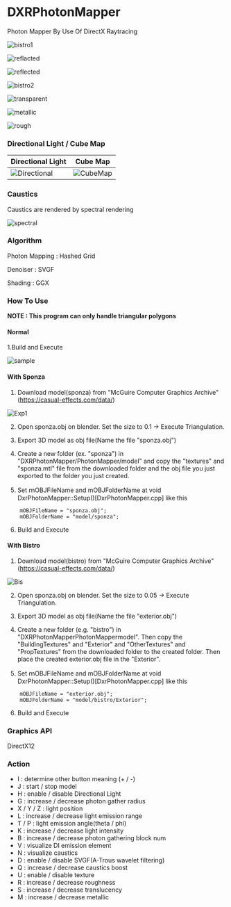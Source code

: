 # DXRPhotonMapper
Photon Mapper By Use Of DirectX Raytracing

![bistro1](https://github.com/AngularSpectrumMTD/DXR_PhotonMapper/assets/65929274/0623fbda-9352-4a96-bd36-fa35a7e1937a)

![reflacted](https://github.com/AngularSpectrumMTD/DXR_PhotonMapper/assets/65929274/d52618b2-4474-4ae5-bd3e-ecab16ec214d)

![reflected](https://github.com/AngularSpectrumMTD/DXR_PhotonMapper/assets/65929274/299ce763-56ab-441d-8026-97616b8cd88d)

![bistro2](https://github.com/AngularSpectrumMTD/DXR_PhotonMapper/assets/65929274/8ec084cb-3e2d-45fd-b1e8-5e71aa516776)

![transparent](https://github.com/AngularSpectrumMTD/DXR_PhotonMapper/assets/65929274/4858ab5c-ba06-4526-b9fb-b1dddeac4742)

![metallic](https://github.com/AngularSpectrumMTD/DXR_PhotonMapper/assets/65929274/3f97fb0c-5980-477d-8e73-8ab642776e72)

![rough](https://github.com/AngularSpectrumMTD/DXR_PhotonMapper/assets/65929274/8a75a7b8-14b1-4805-93d5-54ecb47f6938)

### Directional Light / Cube Map

| Directional Light | Cube Map |
| ---- | ---- |
| ![Directional](https://github.com/AngularSpectrumMTD/DXR_PhotonMapper/assets/65929274/85d5195e-f664-4037-824f-36c812d78b3d) | ![CubeMap](https://github.com/AngularSpectrumMTD/DXR_PhotonMapper/assets/65929274/19fc8f4f-9e6a-425c-8542-239c02c7ebc7) |

### Caustics
Caustics are rendered by spectral rendering

![spectral](https://github.com/AngularSpectrumMTD/DXR_PhotonMapper/assets/65929274/d7580bab-4ba6-4408-8c1a-788c410f7536)

### Algorithm
Photon Mapping : Hashed Grid

Denoiser : SVGF

Shading : GGX

### How To Use
**NOTE : This program can only handle triangular polygons**

#### Normal
1.Build and Execute

![sample](https://github.com/AngularSpectrumMTD/DXR_PhotonMapper/assets/65929274/6ab59527-27d9-4606-9d9f-465ba5dd9673)

#### With Sponza
1. Download model(sponza) from "McGuire Computer Graphics Archive"(https://casual-effects.com/data/)

![Exp1](https://github.com/AngularSpectrumMTD/DXR_PhotonMapper/assets/65929274/0b4f954b-4875-4a5f-816b-26174ce90bea)

2. Open sponza.obj on blender. Set the size to 0.1 -> Execute Triangulation.

3. Export 3D model as obj file(Name the file "sponza.obj")

4. Create a new folder (ex. "sponza") in "DXRPhotonMapper/PhotonMapper/model" and copy the "textures" and "sponza.mtl" file from the downloaded folder and the obj file you just exported to the folder you just created.

5. Set ｍOBJFileName and mOBJFolderName at void DxrPhotonMapper::Setup()[DxrPhotonMapper.cpp] like this

```
    mOBJFileName = "sponza.obj";
    mOBJFolderName = "model/sponza";
```

6. Build and Execute

#### With Bistro
1. Download model(bistro) from "McGuire Computer Graphics Archive"(https://casual-effects.com/data/)

![Bis](https://github.com/AngularSpectrumMTD/DXR_PhotonMapper/assets/65929274/274017c1-d198-4dc1-81b2-2fc23efd323f)

2. Open sponza.obj on blender. Set the size to 0.05 -> Execute Triangulation.

3. Export 3D model as obj file(Name the file "exterior.obj")

4. Create a new folder (e.g. "bistro") in "DXRPhotonMapperPhotonMappermodel". Then copy the "BuildingTextures" and "Exterior" and "OtherTextures" and "PropTextures" from the downloaded folder to the created folder. Then place the created exterior.obj file in the "Exterior".

5. Set ｍOBJFileName and mOBJFolderName at void DxrPhotonMapper::Setup()[DxrPhotonMapper.cpp] like this

```
    mOBJFileName = "exterior.obj";
    mOBJFolderName = "model/bistro/Exterior";
```

6. Build and Execute

### Graphics API
DirectX12

### Action

- I : determine other button meaning (+ / -)
- J : start / stop model
- H : enable / disable Directional Light
- G : increase / decrease photon gather radius
- X / Y / Z : light position
- L : increase / decrease light emission range
- T / P : light emission angle(theta / phi)
- K : increase / decrease light intensity
- B : increase / decrease photon gathering block num
- V : visualize DI emission element
- N : visualize caustics
- D : enable / disable SVGF(A-Trous wavelet filtering)
- Q : increase / decrease caustics boost
- U : enable / disable texture
- R : increase / decrease roughness
- S : increase / decrease translucency
- M : increase / decrease metallic